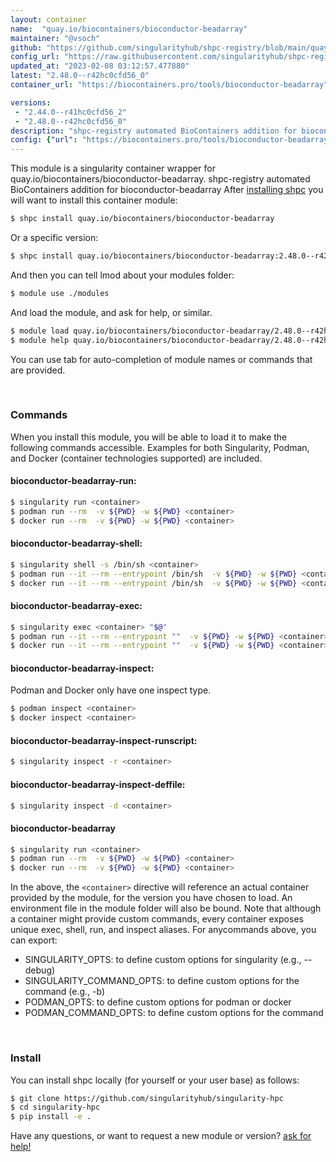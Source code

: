 ```yaml
---
layout: container
name:  "quay.io/biocontainers/bioconductor-beadarray"
maintainer: "@vsoch"
github: "https://github.com/singularityhub/shpc-registry/blob/main/quay.io/biocontainers/bioconductor-beadarray/container.yaml"
config_url: "https://raw.githubusercontent.com/singularityhub/shpc-registry/main/quay.io/biocontainers/bioconductor-beadarray/container.yaml"
updated_at: "2023-02-08 03:12:57.477880"
latest: "2.48.0--r42hc0cfd56_0"
container_url: "https://biocontainers.pro/tools/bioconductor-beadarray"

versions:
 - "2.44.0--r41hc0cfd56_2"
 - "2.48.0--r42hc0cfd56_0"
description: "shpc-registry automated BioContainers addition for bioconductor-beadarray"
config: {"url": "https://biocontainers.pro/tools/bioconductor-beadarray", "maintainer": "@vsoch", "description": "shpc-registry automated BioContainers addition for bioconductor-beadarray", "latest": {"2.48.0--r42hc0cfd56_0": "sha256:3c9e49987d631922e8a24c1b94498edb7a9b27e7c6cb15d772bc186e2687a219"}, "tags": {"2.44.0--r41hc0cfd56_2": "sha256:6700a422255ef1da9d9879c3f797363238d17a3ddaf4424ce8350ffacc50ebd9", "2.48.0--r42hc0cfd56_0": "sha256:3c9e49987d631922e8a24c1b94498edb7a9b27e7c6cb15d772bc186e2687a219"}, "docker": "quay.io/biocontainers/bioconductor-beadarray"}
---
```


This module is a singularity container wrapper for quay.io/biocontainers/bioconductor-beadarray.
shpc-registry automated BioContainers addition for bioconductor-beadarray
After [installing shpc](#install) you will want to install this container module:


```bash
$ shpc install quay.io/biocontainers/bioconductor-beadarray
```

Or a specific version:

```bash
$ shpc install quay.io/biocontainers/bioconductor-beadarray:2.48.0--r42hc0cfd56_0
```

And then you can tell lmod about your modules folder:

```bash
$ module use ./modules
```

And load the module, and ask for help, or similar.

```bash
$ module load quay.io/biocontainers/bioconductor-beadarray/2.48.0--r42hc0cfd56_0
$ module help quay.io/biocontainers/bioconductor-beadarray/2.48.0--r42hc0cfd56_0
```

You can use tab for auto-completion of module names or commands that are provided.

<br>

### Commands

When you install this module, you will be able to load it to make the following commands accessible.
Examples for both Singularity, Podman, and Docker (container technologies supported) are included.

#### bioconductor-beadarray-run:

```bash
$ singularity run <container>
$ podman run --rm  -v ${PWD} -w ${PWD} <container>
$ docker run --rm  -v ${PWD} -w ${PWD} <container>
```

#### bioconductor-beadarray-shell:

```bash
$ singularity shell -s /bin/sh <container>
$ podman run --it --rm --entrypoint /bin/sh  -v ${PWD} -w ${PWD} <container>
$ docker run --it --rm --entrypoint /bin/sh  -v ${PWD} -w ${PWD} <container>
```

#### bioconductor-beadarray-exec:

```bash
$ singularity exec <container> "$@"
$ podman run --it --rm --entrypoint ""  -v ${PWD} -w ${PWD} <container> "$@"
$ docker run --it --rm --entrypoint ""  -v ${PWD} -w ${PWD} <container> "$@"
```

#### bioconductor-beadarray-inspect:

Podman and Docker only have one inspect type.

```bash
$ podman inspect <container>
$ docker inspect <container>
```

#### bioconductor-beadarray-inspect-runscript:

```bash
$ singularity inspect -r <container>
```

#### bioconductor-beadarray-inspect-deffile:

```bash
$ singularity inspect -d <container>
```



#### bioconductor-beadarray

```bash
$ singularity run <container>
$ podman run --rm  -v ${PWD} -w ${PWD} <container>
$ docker run --rm  -v ${PWD} -w ${PWD} <container>
```


In the above, the `<container>` directive will reference an actual container provided
by the module, for the version you have chosen to load. An environment file in the
module folder will also be bound. Note that although a container
might provide custom commands, every container exposes unique exec, shell, run, and
inspect aliases. For anycommands above, you can export:

 - SINGULARITY_OPTS: to define custom options for singularity (e.g., --debug)
 - SINGULARITY_COMMAND_OPTS: to define custom options for the command (e.g., -b)
 - PODMAN_OPTS: to define custom options for podman or docker
 - PODMAN_COMMAND_OPTS: to define custom options for the command

<br>

### Install

You can install shpc locally (for yourself or your user base) as follows:

```bash
$ git clone https://github.com/singularityhub/singularity-hpc
$ cd singularity-hpc
$ pip install -e .
```

Have any questions, or want to request a new module or version? [ask for help!](https://github.com/singularityhub/singularity-hpc/issues)